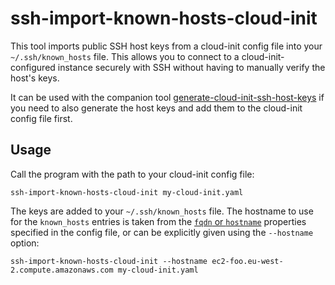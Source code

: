 # ssh-import-known-hosts-cloud-init

This tool imports public SSH host keys from a cloud-init config file into your `~/.ssh/known_hosts` file. This allows you to connect to a cloud-init-configured instance securely with SSH without having to manually verify the host's keys.

It can be used with the companion tool [generate-cloud-init-ssh-host-keys](https://github.com/JJC1138/generate-cloud-init-ssh-host-keys) if you need to also generate the host keys and add them to the cloud-init config file first.

## Usage

Call the program with the path to your cloud-init config file:

```
ssh-import-known-hosts-cloud-init my-cloud-init.yaml
```

The keys are added to your `~/.ssh/known_hosts` file. The hostname to use for the `known_hosts` entries is taken from the [`fqdn` or `hostname`](https://cloudinit.readthedocs.io/en/latest/topics/modules.html#set-hostname) properties specified in the config file, or can be explicitly given using the `--hostname` option:

```
ssh-import-known-hosts-cloud-init --hostname ec2-foo.eu-west-2.compute.amazonaws.com my-cloud-init.yaml
```
